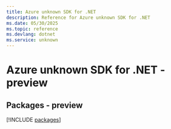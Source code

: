 ```yaml
---
title: Azure unknown SDK for .NET
description: Reference for Azure unknown SDK for .NET
ms.date: 05/30/2025
ms.topic: reference
ms.devlang: dotnet
ms.service: unknown
---
```

# Azure unknown SDK for .NET - preview
## Packages - preview
[!INCLUDE [packages](unknown-index.md)]